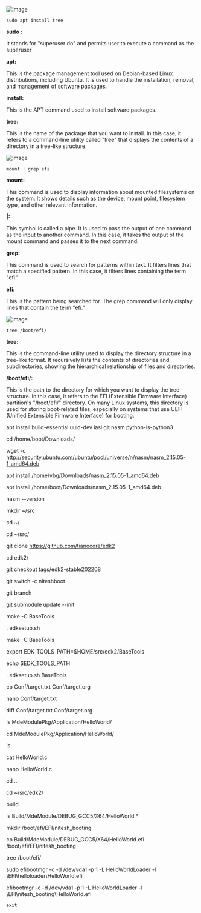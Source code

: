 ![image](https://github.com/gitnitesh1995/UEFI-Bootloader/assets/61899084/e537e972-911a-4737-86c8-b3b9e6e13a82)
```
sudo apt install tree
```
**sudo :**

It stands for "superuser do" and permits user to execute a command as the superuser

**apt:**

This is the package management tool used on Debian-based Linux distributions, including Ubuntu. It is used to handle the installation, removal, and management of software packages.

**install:**

This is the APT command used to install software packages.

**tree:**

This is the name of the package that you want to install. In this case, it refers to a command-line utility called "tree" that displays the contents of a directory in a tree-like structure.

![image](https://github.com/gitnitesh1995/UEFI-Bootloader/assets/61899084/aade4cc9-f6c1-4e0e-b86a-597cea7f5815)

```
mount | grep efi
```
**mount:**

This command is used to display information about mounted filesystems on the system. It shows details such as the device, mount point, filesystem type, and other relevant information.

**|:** 

This symbol is called a pipe. It is used to pass the output of one command as the input to another command. In this case, it takes the output of the mount command and passes it to the next command.

**grep:**

This command is used to search for patterns within text. It filters lines that match a specified pattern. In this case, it filters lines containing the term "efi."

**efi:**

This is the pattern being searched for. The grep command will only display lines that contain the term "efi."

![image](https://github.com/gitnitesh1995/UEFI-Bootloader/assets/61899084/7e9b4ab5-e8d7-44c2-af8a-c4daf7ba2604)


```  
tree /boot/efi/
```
**tree:**

This is the command-line utility used to display the directory structure in a tree-like format. It recursively lists the contents of directories and subdirectories, showing the hierarchical relationship of files and directories.

**/boot/efi/:**

This is the path to the directory for which you want to display the tree structure. In this case, it refers to the EFI (Extensible Firmware Interface) partition's "/boot/efi/" directory. On many Linux systems, this directory is used for storing boot-related files, especially on systems that use UEFI (Unified Extensible Firmware Interface) for booting.


apt install build-essential uuid-dev iasl git  nasm  python-is-python3
    
cd /home/boot/Downloads/
    
wget -c http://security.ubuntu.com/ubuntu/pool/universe/n/nasm/nasm_2.15.05-1_amd64.deb
    
apt install /home/vbg/Downloads/nasm_2.15.05-1_amd64.deb
    
apt install /home/boot/Downloads/nasm_2.15.05-1_amd64.deb
    
nasm --version
    
mkdir ~/src
   
cd ~/
   
cd ~/src/
   
git clone https://github.com/tianocore/edk2
   
cd edk2/
   
git checkout tags/edk2-stable202208
   
git switch -c niteshboot
   
git branch
   
git submodule update --init
   
make -C BaseTools
   
. edksetup.sh
   
make -C BaseTools
   
export EDK_TOOLS_PATH=$HOME/src/edk2/BaseTools
   
echo $EDK_TOOLS_PATH
   
. edksetup.sh BaseTools
   
cp Conf/target.txt Conf/target.org
   
nano Conf/target.txt
   
diff Conf/target.txt Conf/target.org
   
ls MdeModulePkg/Application/HelloWorld/
   
 cd MdeModulePkg/Application/HelloWorld/
   
ls
   
cat HelloWorld.c
   
nano HelloWorld.c
   
cd ..
   
cd ~/src/edk2/
   
build
   
ls Build/MdeModule/DEBUG_GCC5/X64/HelloWorld.*
   
mkdir /boot/efi/EFI/nitesh_booting
   
cp Build/MdeModule/DEBUG_GCC5/X64/HelloWorld.efi /boot/efi/EFI/nitesh_booting
   
tree /boot/efi/
   
sudo efibootmgr -c -d /dev/vda1 -p 1 -L HelloWorldLoader -l \\EFI\\helloloader\\HelloWorld.efi
   
efibootmgr -c -d /dev/vda1 -p 1 -L HelloWorldLoader -l \\EFI\\nitesh_booting\\HelloWorld.efi

`exit`
